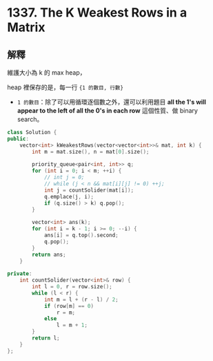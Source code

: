 # 1337. The K Weakest Rows in a Matrix

## 解釋

維護大小為 k 的 max heap，

heap 裡保存的是，每一行 ```{1 的數目, 行數}```

- ```1 的數目```：除了可以用循環逐個數之外，還可以利用題目 <strong>all the 1's will appear to the left of all the 0's in each row</strong> 這個性質、做 binary search。

```cpp
class Solution {
public:
    vector<int> kWeakestRows(vector<vector<int>>& mat, int k) {
        int m = mat.size(), n = mat[0].size();
        
        priority_queue<pair<int, int>> q;
        for (int i = 0; i < m; ++i) {
            // int j = 0;
            // while (j < n && mat[i][j] != 0) ++j;
            int j = countSolider(mat[i]);
            q.emplace(j, i);
            if (q.size() > k) q.pop();
        }
        
        vector<int> ans(k);
        for (int i = k - 1; i >= 0; --i) {
            ans[i] = q.top().second;
            q.pop();
        }
        return ans;
    }
    
private:
    int countSolider(vector<int>& row) {
        int l = 0, r = row.size();
        while (l < r) {
            int m = l + (r - l) / 2;
            if (row[m] == 0)
                r = m;
            else
                l = m + 1;
        }
        return l;
    }
};
```
